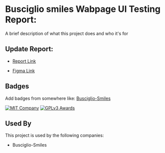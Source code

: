 
# Busciglio smiles Wabpage UI Testing Report:

A brief description of what this project does and who it's for


## Update Report:

- [Report Link](https://docs.google.com/spreadsheets/d/1b26kTElaPg_KzJx7Y8UB3asPum-qpX5onFg6vtat3zk/edit#gid=0)


- [Figma Link](https://www.figma.com/file/yIrgrf1ckyAcSJP5LzHY3Y/Busciglio-Smiles-Only-Home-Page?type=design&node-id=0-1&mode=design&t=8z30NpJtrKLmT6om-0)


## Badges

Add badges from somewhere like: [Busciglio-Smiles](https://www.theorthodoc.com/)

[![MIT Company ](https://img.shields.io/badge/License-MIT-green.svg)](https://ibb.co/bRhZY71)
[![GPLv3 Awards](https://img.shields.io/badge/License-GPL%20v3-yellow.svg)](https://i.ibb.co/jTkMTjp/st-small-507x507-pad-600x600-f8f8f8.jpg)



## Used By

This project is used by the following companies:

- Busciglio-Smiles


